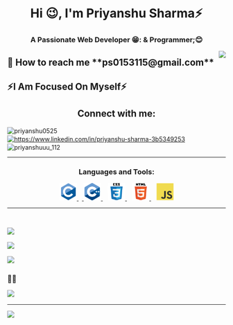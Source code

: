 <h1 align="center">Hi 😉, I'm Priyanshu Sharma⚡</h1>
<h3 align="center">A Passionate Web Developer 😁: & Programmer;😊</h3>
<img align="right" src="https://blog.imarticus.org/wp-content/uploads/2019/02/ia.gif" hieght="100px">
<h2> 🔗 How to reach me **ps0153115@gmail.com**</h2>
<h2>⚡I Am Focused On Myself⚡</h2>

<h2 align="center">Connect with me:</h2>
<p >
<a align="center href="https://twitter.com/priyanshu0525" target="blank"><img align="center" src="https://raw.githubusercontent.com/rahuldkjain/github-profile-readme-generator/master/src/images/icons/Social/twitter.svg" alt="priyanshu0525" height="50" width="40" /></a>&nbsp&nbsp&nbsp
<a align="center" href="https://linkedin.com/in/https://www.linkedin.com/in/priyanshu-sharma-3b5349253" target="blank"><img align="center" src="https://raw.githubusercontent.com/rahuldkjain/github-profile-readme-generator/master/src/images/icons/Social/linked-in-alt.svg" alt="https://www.linkedin.com/in/priyanshu-sharma-3b5349253" height="50" width="40" /></a>&nbsp&nbsp&nbsp
<a align="center href="https://instagram.com/priyanshuuu_112" target="blank"><img align="center" src="https://raw.githubusercontent.com/rahuldkjain/github-profile-readme-generator/master/src/images/icons/Social/instagram.svg" alt="priyanshuuu_112" height="50" width="40" /></a>
</p>
<hr>
<h3 align="center">Languages and Tools:</h3>
<p align="center"> <a href="https://www.cprogramming.com/" target="_blank" rel="noreferrer"> <img src="https://raw.githubusercontent.com/devicons/devicon/master/icons/c/c-original.svg" alt="c" width="40" height="40"/> </a> &nbsp&nbsp<a href="https://www.w3schools.com/cpp/" target="_blank" rel="noreferrer"> <img src="https://raw.githubusercontent.com/devicons/devicon/master/icons/cplusplus/cplusplus-original.svg" alt="cplusplus" width="40" height="40"/> </a>&nbsp&nbsp <a href="https://www.w3schools.com/css/" target="_blank" rel="noreferrer"> <img src="https://raw.githubusercontent.com/devicons/devicon/master/icons/css3/css3-original-wordmark.svg" alt="css3" width="40" height="40"/> </a>&nbsp&nbsp <a href="https://www.w3.org/html/" target="_blank" rel="noreferrer"> <img src="https://raw.githubusercontent.com/devicons/devicon/master/icons/html5/html5-original-wordmark.svg" alt="html5" width="40" height="40"/> </a>&nbsp&nbsp <a href="https://developer.mozilla.org/en-US/docs/Web/JavaScript" target="_blank" rel="noreferrer"> <img src="https://raw.githubusercontent.com/devicons/devicon/master/icons/javascript/javascript-original.svg" alt="javascript" width="40" height="40"/> </a> </p>
<hr>
<br>

![](https://github-readme-stats.vercel.app/api?username=Priyanshu525&theme=nightowl&hide_border=false&include_all_commits=false&count_private=false)<br/>

![](https://github-readme-streak-stats.herokuapp.com/?user=Priyanshu525&theme=nightowl&hide_border=false)<br/>

![](https://github-readme-stats.vercel.app/api/top-langs/?username=Priyanshu525&theme=nightowl&hide_border=false&include_all_commits=false&count_private=false&layout=compact)



### 💫💫
![](https://quotes-github-readme.vercel.app/api?type=vetical&theme=tokyonight)

---
[![](https://visitcount.itsvg.in/api?id=Priyanshu525&icon=0&color=0)](https://visitcount.itsvg.in)

<!-- Proudly created with GPRM ( https://gprm.itsvg.in ) -->
